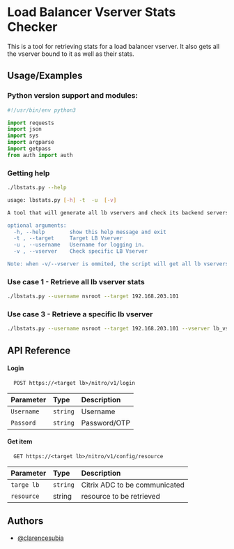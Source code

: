 
# Load Balancer Vserver Stats Checker

This is a tool for retrieving stats for a load balancer vserver. It also gets all the vserver bound to it as well as their stats.



## Usage/Examples

### Python version support and modules:
```python
#!/usr/bin/env python3

import requests
import json
import sys
import argparse
import getpass
from auth import auth 
```

### Getting help
```bash
./lbstats.py --help

usage: lbstats.py [-h] -t  -u  [-v]

A tool that will generate all lb vservers and check its backend servers' status.

optional arguments:
  -h, --help        show this help message and exit
  -t , --target     Target LB Vserver
  -u , --username   Username for logging in.
  -v , --vserver    Check specific LB Vserver

Note: when -v/--vserver is ommited, the script will get all lb vservers.

```
### Use case 1 - Retrieve all lb vserver stats

```bash
./lbstats.py --username nsroot --target 192.168.203.101
```

### Use case 3 - Retrieve a specific lb vserver

```bash
./lbstats.py --username nsroot --target 192.168.203.101 --vserver lb_vs_server1
```
## API Reference

#### Login

```http
  POST https://<target lb>/nitro/v1/login
```

| Parameter | Type     | Description                |
| :-------- | :------- | :------------------------- |
| `Username` | `string` | Username |
| `Passord`| `string`| Password/OTP|

#### Get item

```http
  GET https://<target lb>/nitro/v1/config/resource
```

| Parameter | Type     | Description                       |
| :-------- | :------- | :-------------------------------- |
| `targe lb`      | `string` | Citrix ADC to be communicated |
| `resource` | string| resource to be retrieved|




## Authors

- [@clarencesubia](https://github.com/meliodaaf)


